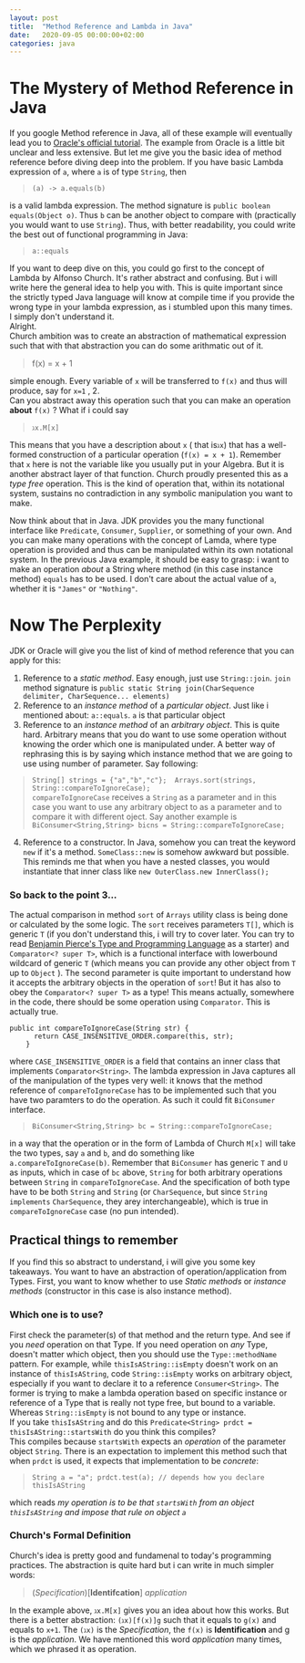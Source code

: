 ```yaml
---
layout: post
title:  "Method Reference and Lambda in Java"
date:   2020-09-05 00:00:00+02:00
categories: java
---
```


# The Mystery of Method Reference in Java
If you google Method reference in Java, all of these example will eventually lead you to [Oracle's official tutorial](https://docs.oracle.com/javase/tutorial/java/javaOO/methodreferences.html). The example from Oracle is a little bit unclear and less extensive. But let me give you the basic idea of method reference before diving deep into the problem.
If you have basic Lambda expression of `a`, where `a` is of type `String`, then 

>  `(a) -> a.equals(b)`

is a valid lambda expression. The method signature is `public boolean equals(Object o)`. Thus `b` can be another object to compare with (practically you would want to use `String`).
Thus, with better readability, you could write the best out of functional programming in Java:

> `a::equals` 

If you want to deep dive on this, you could go first to the concept of Lambda by Alfonso Church. It's rather abstract and confusing. But i will write here the general idea to help you with. This is quite important since the strictly typed Java language will know at compile time if you provide the wrong type in your lambda expression, as i stumbled upon this many times. I simply don't understand it. <br/>
Alright. <br/>
Church ambition was to create an abstraction of mathematical expression such that with that abstraction you can do some arithmatic out of it.

> f(x) = x + 1

simple enough. Every variable of `x` will be transferred to `f(x)` and thus will produce, say for `x=1` , 2. <br/>
Can you abstract away this operation such that you can make an operation **about** `f(x)` ? What if i could say 

> `ℷx.M[x]`

This means that you have a description about `x` ( that is`ℷx`) that has a well-formed construction of a particular operation (`f(x) = x + 1`).  Remember that `x` here is not the variable like you usually put in your Algebra. But it is another abstract layer of that function. Church proudly presented this as a *type free* operation. This is the kind of operation that, within its notational system, sustains no contradiction in any symbolic manipulation you want to make.

Now think about that in Java. JDK provides you the many functional interface like `Predicate`, `Consumer`, `Supplier`, or something of your own. And you can make many operations with the concept of Lamda, where type operation is provided and thus can be manipulated within its own notational system. In the previous Java example, it should be easy to grasp: i want to make an operation *about* a String where method (in this case instance method) `equals` has to be used. I don't care about the actual value of `a`, whether it is `"James"` or `"Nothing"`.

# Now The Perplexity
JDK or Oracle will give you the list of kind of method reference that you can apply for this:
1. Reference to a *static method*. Easy enough, just use `String::join`. `join` method signature is `public static String join(CharSequence delimiter, CharSequence... elements)`
2. Reference to an *instance method* of a *particular object*. Just like i mentioned about: `a::equals`. `a` is that particular object
3. Reference to an *instance method* of an *arbitrary object*. This is quite hard. Arbitrary means that you do want to use some operation without knowing the order which one is manipulated under. A better way of rephrasing this is by saying which instance method that we are going to use using number of parameter. Say following:
> `String[] strings = {"a","b","c"};  Arrays.sort(strings, String::compareToIgnoreCase);`
<br/> `compareToIgnoreCase` receives a `String` as a parameter and in this case you want to use any arbitrary object to as a parameter and to compare it with different oject. Say another example is `BiConsumer<String,String> bicns = String::compareToIgnoreCase;`
4. Reference to a constructor. In Java, somehow you can treat the keyword `new` if it's a method. `SomeClass::new` is somehow awkward but possible. This reminds me that when you have a nested classes, you would instantiate that inner class like `new OuterClass.new InnerClass();`

### So back to the point 3... 
The actual comparison in method `sort` of `Arrays` utility class is being done or calculated by the some logic. The `sort` receives parameters `T[]`, which is generic `T`  (if you don't understand this, i will try to cover later. You can try to read [Benjamin Pierce's Type and Programming Language](https://www.cis.upenn.edu/~bcpierce/tapl/) as a starter) and `Comparator<? super T>`, which is a functional interface with lowerbound wildcard of generic `T` (which means you can provide any other object from `T` up to `Object` ). The second parameter is quite important to understand how it accepts the arbitrary objects in the operation of `sort`! But it has also to obey the `Comparator<? super T>` as a type! This means actually, somewhere in the code, there should be some operation using `Comparator`. This is actually true. 

```
public int compareToIgnoreCase(String str) {
      return CASE_INSENSITIVE_ORDER.compare(this, str);
    }
```
where `CASE_INSENSITIVE_ORDER` is a field that contains an inner class that implements `Comparator<String>`. The lambda expression in Java captures all of the manipulation of the types very well: it knows that the method reference of `compareToIgnoreCase` has to be implemented such that you have two paramters to do the operation. As such it could fit `BiConsumer` interface.
> `BiConsumer<String,String> bc = String::compareToIgnoreCase;`

in a way that the operation or in the form of Lambda of Church `M[x]` will take the two types, say `a` and `b`, and do something like `a.compareToIgnoreCase(b)`. Remember that `BiConsumer` has generic `T` and `U` as inputs, which in case of `bc` above, `String` for both arbitrary operations between `String` in `compareToIgnoreCase`. And the specification of both type have to be both `String` and `String` (or `CharSequence`, but since `String` `implements` `CharSequence`, they arey interchangeable), which is true in `compareToIgnoreCase` case (no pun intended). 

## Practical things to remember
If you find this so abstract to understand, i will give you some key takeaways. 
You want to have an abstraction of operation/application from Types. First, you want to know whether to use *Static methods* or *instance methods* (constructor in this case is also instance method). 
### Which one is to use? 
First check the parameter(s) of that method and the return type. And see if you *need* operation on that Type. If you need operation on *any* Type, doesn't matter which object, then you should use the `Type::methodName` pattern. For example, while `thisIsAString::isEmpty` doesn't work on an instance of `thisIsAString`, code `String::isEmpty` works on arbitrary object, especially if you want to declare it to a reference `Consumer<String>`. The former is trying to make a lambda operation based on specific instance or reference of a Type that is really not type free, but bound to a variable. Whereas `String::isEmpty` is not bound to any type or instance. <br/>
If you take `thisIsAString` and do this `Predicate<String> prdct = thisIsAString::startsWith` do you think this compiles? <br/>
This compiles because `startsWith` expects an *operation* of the parameter object `String`. There is an expectation to implement this method such that when `prdct` is used, it expects that implementation to be *concrete*:
> `String a = "a"; prdct.test(a); // depends how you declare thisIsAString` <br/>

which reads *my operation is to be that `startsWith` from an object `thisIsAString` and impose that rule on object `a`* 

### Church's Formal Definition
Church's idea is pretty good and fundamenal to today's programming practices. The abstraction is quite hard but i can write in much simpler words:

> (*Specification*)[**Identifcation**] *application*

In the example above, `ℷx.M[x]` gives you an idea about how this works. But there is a better abstraction: `(ℷx)[f(x)]g` such that it equals to `g(x)` and equals to `x+1`. The `(ℷx)` is the *Specification*, the `f(x)` is **Identification** and g is the *application*. We have mentioned this word *application* many times, which we phrased it as operation. 